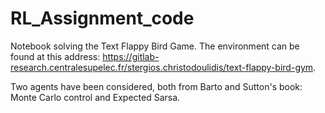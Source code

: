 # RL_Assignment_code

Notebook solving the Text Flappy Bird Game. The environment can be found at this address: <https://gitlab-research.centralesupelec.fr/stergios.christodoulidis/text-flappy-bird-gym>.

Two agents have been considered, both from Barto and Sutton's book: Monte Carlo control and Expected Sarsa.
